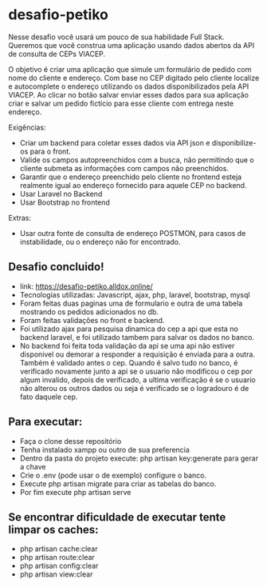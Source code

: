 # desafio-petiko
 

<P>Nesse desafio você usará um pouco de sua habilidade Full Stack. Queremos que você construa uma aplicação usando dados abertos da API de consulta de CEPs VIACEP. </p>

<P> O objetivo é criar uma aplicação que simule um formulário de pedido com nome do cliente e endereço. Com base no CEP digitado pelo cliente localize e autocomplete o endereço utilizando os dados disponibilizados pela API VIACEP. Ao clicar no botão salvar enviar esses dados para sua aplicação criar e salvar um pedido fictício para esse cliente com entrega neste endereço.</p>
<P> Exigências:

- Criar um backend para coletar esses dados via API json e disponibilize-os para o front.
- Valide os campos autopreenchidos com a busca, não permitindo que o cliente submeta as informações com campos não preenchidos.
- Garantir que o endereço preenchido pelo cliente no frontend esteja realmente igual ao endereço fornecido para aquele CEP no backend.
- Usar Laravel no Backend
- Usar Bootstrap no frontend</p>

<P> Extras:

- Usar outra fonte de consulta de endereço POSTMON, para casos de instabilidade, ou o endereço não for encontrado.</p>


## Desafio concluido!

- link: https://desafio-petiko.alldox.online/
- Tecnologias utilizadas: Javascript, ajax, php, laravel, bootstrap, mysql
- Foram feitas duas paginas uma de formulario e outra de uma tabela mostrando os pedidos adicionados no db.
- Foram feitas validações no front e backend.
- Foi utilizado ajax para pesquisa dinamica do cep a api que esta no backend laravel, e foi utilizado tambem para salvar os dados no banco.
- No backend foi feita toda validação da api se uma api não estiver disponivel ou demorar a responder a requisição é enviada para a outra. Também é validado antes o cep. Quando é salvo tudo no banco, é verificado novamente junto a api se o usuario não modificou o cep por algum invalido, depois de verificado, a ultima verificação é se o usuario não alterou os outros dados ou seja é verificado se o logradouro é de fato daquele cep.

## Para executar:

- Faça o clone desse repositório
- Tenha instalado xampp ou outro de sua preferencia
- Dentro da pasta do projeto execute: php artisan key:generate para gerar a chave
- Crie o .env (pode usar o de exemplo) configure o banco.
- Execute php artisan migrate para criar as tabelas do banco.
- Por fim execute php artisan serve

## Se encontrar dificuldade de executar tente limpar os caches:

- php artisan cache:clear
- php artisan route:clear
- php artisan config:clear
- php artisan view:clear


